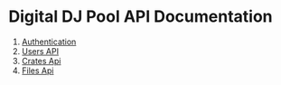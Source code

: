 # Digital DJ Pool API Documentation

1. [Authentication](.\authentication.md)
2. [Users API](.\api-users.md)
3. [Crates Api](.\api-crates.md)
4. [Files Api](.\api-files.md)